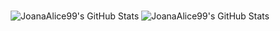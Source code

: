 ###

<div align="center">
  <img src="https://github-readme-stats.vercel.app/api?username=JoanaAlice99&theme=synthwave&show_icons=true&hide_border=true&count_private=true" alt="JoanaAlice99's GitHub Stats" />
  <img src="https://github-readme-stats.vercel.app/api/top-langs/?username=JoanaAlice99&theme=synthwave&show_icons=true&hide_border=true&layout=compact" alt="JoanaAlice99's GitHub Stats" />
</div>

###
